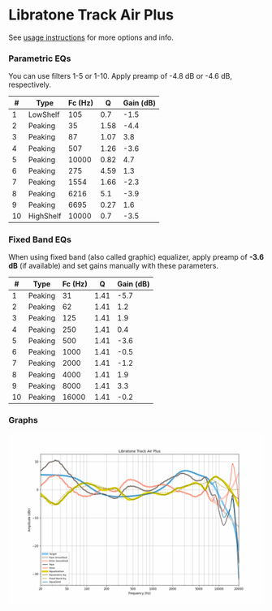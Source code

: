 # Libratone Track Air Plus
See [usage instructions](https://github.com/jaakkopasanen/AutoEq#usage) for more options and info.

### Parametric EQs
You can use filters 1-5 or 1-10. Apply preamp of -4.8 dB or -4.6 dB, respectively.

|   # | Type      |   Fc (Hz) |    Q |   Gain (dB) |
|-----|-----------|-----------|------|-------------|
|   1 | LowShelf  |       105 | 0.7  |        -1.5 |
|   2 | Peaking   |        35 | 1.58 |        -4.4 |
|   3 | Peaking   |        87 | 1.07 |         3.8 |
|   4 | Peaking   |       507 | 1.26 |        -3.6 |
|   5 | Peaking   |     10000 | 0.82 |         4.7 |
|   6 | Peaking   |       275 | 4.59 |         1.3 |
|   7 | Peaking   |      1554 | 1.66 |        -2.3 |
|   8 | Peaking   |      6216 | 5.1  |        -3.9 |
|   9 | Peaking   |      6695 | 0.27 |         1.6 |
|  10 | HighShelf |     10000 | 0.7  |        -3.5 |

### Fixed Band EQs
When using fixed band (also called graphic) equalizer, apply preamp of **-3.6 dB** (if available) and set gains manually with these parameters.

|   # | Type    |   Fc (Hz) |    Q |   Gain (dB) |
|-----|---------|-----------|------|-------------|
|   1 | Peaking |        31 | 1.41 |        -5.7 |
|   2 | Peaking |        62 | 1.41 |         1.2 |
|   3 | Peaking |       125 | 1.41 |         1.9 |
|   4 | Peaking |       250 | 1.41 |         0.4 |
|   5 | Peaking |       500 | 1.41 |        -3.6 |
|   6 | Peaking |      1000 | 1.41 |        -0.5 |
|   7 | Peaking |      2000 | 1.41 |        -1.2 |
|   8 | Peaking |      4000 | 1.41 |         1.9 |
|   9 | Peaking |      8000 | 1.41 |         3.3 |
|  10 | Peaking |     16000 | 1.41 |        -0.2 |

### Graphs
![](./Libratone%20Track%20Air%20Plus.png)
